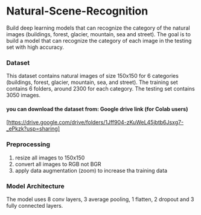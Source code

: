 # Natural-Scene-Recognition
Build deep learning models that can recognize the category of the natural images (buildings, forest, glacier, mountain, sea and street). The goal is to build a model that can recognize the category of each image in the testing set with high accuracy.

### Dataset
This dataset contains natural images of size 150x150 for 6 categories (buildings, forest, glacier, mountain, sea, and street). The training set contains 6 folders, around 2300 for each category. The testing set contains 3050 images.
#### you can download the dataset from: Google drive link (for Colab users)
[https://drive.google.com/drive/folders/1Jff904-zKuWeL45jbtb6Jsxg7-_ePkzk?usp=sharing]

### Preprocessing
1. resize all images to 150x150
2. convert all images to RGB not BGR
3. apply data augmentation (zoom) to increase tha training data

### Model Architecture
The model uses 8 conv layers, 3 average pooling, 1 flatten, 2 dropout and 3 fully connected layers. 
